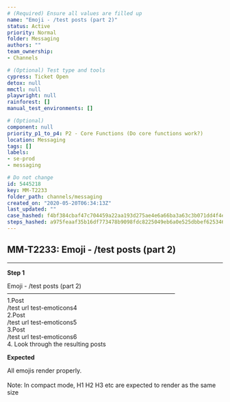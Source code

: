 ```yaml
---
# (Required) Ensure all values are filled up
name: "Emoji - /test posts (part 2)"
status: Active
priority: Normal
folder: Messaging
authors: ""
team_ownership: 
- Channels

# (Optional) Test type and tools
cypress: Ticket Open
detox: null
mmctl: null
playwright: null
rainforest: []
manual_test_environments: []

# (Optional)
component: null
priority_p1_to_p4: P2 - Core Functions (Do core functions work?)
location: Messaging
tags: []
labels: 
- se-prod
- messaging

# Do not change
id: 5445218
key: MM-T2233
folder_path: channels/messaging
created_on: "2020-05-20T06:34:13Z"
last_updated: ""
case_hashed: f4bf384cbaf47c704459a22aa193d275ae4e6a66ba3a63c3b071dd4f4e6fdb74fe98f7cb3b4e1c9303272d517df79bfc
steps_hashed: a975feaaf35b16df773478b9098fdc8225049eb6a0e525dbbef625346bb9402bee8b678b665729889baaedfcea4a423c
---
```


## MM-T2233: Emoji - /test posts (part 2)

---

**Step 1**

Emoji - /test posts (part 2)\
————————————————————————————\
1.Post\
/test url test-emoticons4\
2.Post\
/test url test-emoticons5\
3.Post\
/test url test-emoticons6\
4\. Look through the resulting posts

**Expected**

All emojis render properly.\
\
Note: In compact mode, H1 H2 H3 etc are expected to render as the same size
